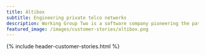 ```yaml
---
title: Altibox
subtitle: Engineering private telco networks
description: Working Group Two is a software company pioneering the path of a new telco network.
featured_image: /images/customer-stories/altibox.png
---
```

{% include header-customer-stories.html %}
